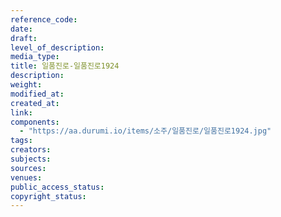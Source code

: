 ```yaml
---
reference_code: 
date: 
draft: 
level_of_description: 
media_type: 
title: 일품진로-일품진로1924 
description: 
weight: 
modified_at: 
created_at: 
link: 
components: 
  - "https://aa.durumi.io/items/소주/일품진로/일품진로1924.jpg"
tags: 
creators: 
subjects: 
sources: 
venues: 
public_access_status: 
copyright_status: 
---
```

